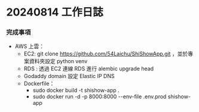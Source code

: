 # 20240814 工作日誌

### 完成事項

-  AWS 上雲：
   -  EC2: git clone https://github.com/54Laichu/ShiShowApp.git ，並於專案資料夾設定 python venv
   -  RDS : 透過 EC2 連線 RDS 進行 alembic upgrade head
   -  Godaddy domain 設定 Elastic IP DNS
   -  Dockerfile：
      -  sudo docker build -t shishow-app .
      -  sudo docker run -d -p 8000:8000 --env-file .env.prod shishow-app
